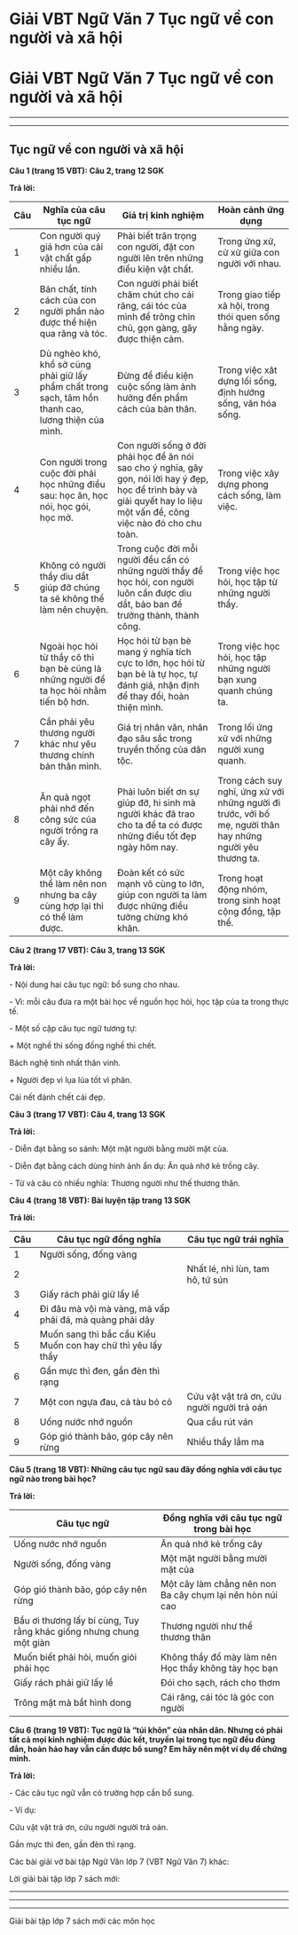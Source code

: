 # Giải VBT Ngữ Văn 7 Tục ngữ về con người và xã hội

# Giải VBT Ngữ Văn 7 Tục ngữ về con người và xã hội

* * *

* * *

## Tục ngữ về con người và xã hội

**Câu 1 (trang 15 VBT): Câu 2, trang 12 SGK**

**Trả lời:**

Câu | Nghĩa của câu tục ngữ | Giá trị kinh nghiệm | Hoàn cảnh ứng dụng  
---|---|---|---  
1 | Con người quý giá hơn của cải vật chất gấp nhiều lần. | Phải biết trân trọng con người, đặt con người lên trên những điều kiện vật chất. | Trong ứng xử, cử xử giữa con người với nhau.  
2 | Bản chất, tính cách của con người phần nào được thể hiện qua răng và tóc. | Con người phải biết chăm chút cho cái răng, cái tóc của mình để trông chỉn chủ, gọn gàng, gây được thiện cảm. | Trong giao tiếp xã hội, trong thói quen sống hằng ngày.  
3 | Dù nghèo khó, khổ sở cũng phải giữ lấy phẩm chất trong sạch, tâm hồn thanh cao, lương thiện của mình.  | Đừng để điều kiện cuộc sống làm ảnh hưởng đến phẩm cách của bản thân. | Trong việc xât dựng lối sống, định hướng sống, văn hóa sống.  
4 | Con người trong cuộc đời phải học những điều sau: học ăn, học nói, học gói, học mở.  | Con người sống ở đời phải học để ăn nói sao cho ý nghĩa, gãy gọn, nói lời hay ý đẹp, học để trình bày và giải quyết hay lo liệu một vấn đề, công việc nào đó cho chu toàn.  | Trong việc xây dựng phong cách sống, làm việc.   
5 | Không có người thầy dìu dắt giúp đỡ chúng ta sẽ không thể làm nên chuyện. | Trong cuộc đời mỗi người đều cần có những người thầy để học hỏi, con người luôn cần được dìu dắt, bảo ban để trưởng thành, thành công. | Trong việc học hỏi, học tập từ những người thầy.  
6 | Ngoài học hỏi từ thầy cô thì bạn bè cũng là những người để ta học hỏi nhằm tiến bộ hơn.  | Học hỏi từ bạn bè mang ý nghĩa tích cực to lớn, học hỏi từ bạn bè là tự học, tự đánh giá, nhận định để thay đổi, hoàn thiện mình.  | Trong việc học hỏi, học tập những người bạn xung quanh chúng ta.   
7 | Cần phải yêu thương người khác như yêu thương chính bản thân mình.  | Giá trị nhân văn, nhân đạo sâu sắc trong truyền thống của dân tộc.  | Trong lối ứng xử với những người xung quanh.   
8 | Ăn quả ngọt phải nhớ đến công sức của người trồng ra cây ấy.  | Phải luôn biết ơn sự giúp đỡ, hi sinh mà người khác đã trao cho ta để ta có được những điều tốt đẹp ngày hôm nay.  | Trong cách suy nghĩ, ứng xử với những người đi trước, với bố mẹ, người thân hay những người yêu thương ta.   
9 | Một cây không thể làm nên non nhưng ba cây cùng hợp lại thì có thể làm được.  | Đoàn kết có sức mạnh vô cùng to lớn, giúp con người ta làm được những điều tưởng chừng khó khăn. | Trong hoạt động nhóm, trong sinh hoạt cộng đồng, tập thể.   
  
**Câu 2 (trang 17 VBT): Câu 3, trang 13 SGK**

**Trả lời:**

\- Nội dung hai câu tục ngữ: bổ sung cho nhau. 

\- Vì: mỗi câu đưa ra một bài học về nguồn học hỏi, học tập của ta trong thực tế. 

\- Một số cặp câu tục ngữ tương tự:

\+ Một nghề thì sống đống nghề thì chết.

Bách nghệ tinh nhất thân vinh.

\+ Người đẹp vì lụa lúa tốt vì phân. 

Cái nết đánh chết cái đẹp. 

**Câu 3 (trang 17 VBT): Câu 4, trang 13 SGK**

**Trả lời:**

\- Diễn đạt bằng so sánh: Một mặt người bằng mười mặt của.

\- Diễn đạt bằng cách dùng hình ảnh ẩn dụ: Ăn quả nhớ kẻ trồng cây. 

\- Từ và câu có nhiều nghĩa: Thương người như thế thương thân.

**Câu 4 (trang 18 VBT): Bài luyện tập trang 13 SGK**

**Trả lời:**

Câu | Câu tục ngữ đồng nghĩa | Câu tục ngữ trái nghĩa  
---|---|---  
1 | Người sống, đống vàng |   
2 |  | Nhất lé, nhì lùn, tam hô, tứ sún  
3 | Giấy rách phải giữ lấy lề |   
4 | Đi đâu mà vội mà vàng, mà vấp phải đá, mà quàng phải dây |   
5 | Muốn sang thì bắc cầu Kiều Muốn con hay chữ thì yêu lấy thầy  |   
6 | Gần mực thì đen, gần đèn thì rạng |   
7 | Một con ngựa đau, cả tàu bỏ cỏ | Cứu vật vật trả ơn, cứu người người trả oán  
8 | Uống nước nhớ nguồn | Qua cầu rút ván  
9 | Góp gió thành bão, góp cây nên rừng | Nhiều thầy lắm ma  
  
**Câu 5 (trang 18 VBT): Những câu tục ngữ sau đây đồng nghĩa với câu tục ngữ nào trong bài học?**

**Trả lời:**

Câu tục ngữ | Đồng nghĩa với câu tục ngữ trong bài học   
---|---  
Uống nước nhớ nguồn | Ăn quả nhớ kẻ trồng cây  
Người sống, đống vàng | Một mặt người bằng mười mặt của  
Góp gió thành bão, góp cây nên rừng |  Một cây làm chẳng nên non Ba cây chụm lại nên hòn núi cao  
Bầu ơi thương lấy bí cùng, Tuy rằng khác giống nhưng chung một giàn | Thương người như thể thương thân  
Muốn biết phải hỏi, muốn giỏi phải học | Không thầy đố mày làm nên Học thầy không tày học bạn   
Giấy rách phải giữ lấy lề | Đói cho sạch, rách cho thơm  
Trông mặt mà bắt hình dong | Cái răng, cái tóc là góc con người  
  
**Câu 6 (trang 19 VBT): Tục ngữ là “túi khôn” của nhân dân. Nhưng có phải tất cả mọi kinh nghiệm được đúc kết, truyền lại trong tục ngữ đều đúng đắn, hoàn hảo hay vẫn cần được bổ sung? Em hãy nên một ví dụ để chứng minh.**

**Trả lời:**

\- Các câu tục ngữ vẫn có trường hợp cần bổ sung.

\- Ví dụ: 

Cứu vật vật trả ơn, cứu người người trả oán. 

Gần mực thì đen, gần đèn thì rạng.

Các bài giải vở bài tập Ngữ Văn lớp 7 (VBT Ngữ Văn 7) khác:

Lời giải bài tập lớp 7 sách mới:

* * *

* * *

* * *

Giải bài tập lớp 7 sách mới các môn học
